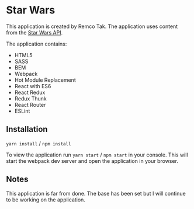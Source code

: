 # Star Wars
This application is created by Remco Tak. The application uses content from the [Star Wars API](https://swapi.co/).

The application contains:
* HTML5
* SASS
* BEM
* Webpack
* Hot Module Replacement
* React with ES6
* React Redux
* Redux Thunk
* React Router
* ESLint

## Installation
`yarn install` / `npm install`

To view the application run `yarn start` / `npm start` in your console. This will start the webpack dev server and open the application in your browser.

## Notes
This application is far from done. The base has been set but I will continue to be working on the application.

